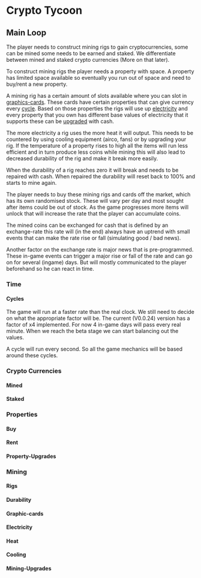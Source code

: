 # Crypto Tycoon

## Main Loop

The player needs to construct mining rigs to gain cryptocurrencies, some can be mined some needs to be earned and staked. We differentiate between mined and staked crypto currencies (More on that later).

To construct mining rigs the player needs a property with space. A property has limited space available so eventually you run out of space and need to buy/rent a new property.

A mining rig has a certain amount of slots available where you can slot in [graphics-cards](#graphic-cards). These cards have certain properties that can give currency every [cycle](#cycles). Based on those properties the rigs will use up [electricity](#electricity) and every property that you own has different base values of electricity that it supports these can be [upgraded](#property-upgrades) with cash.

The more electricity a rig uses the more heat it will output. This needs to be countered by using cooling equipment (airco, fans) or by upgrading your rig. If the temperature of a property rises to high all the items will run less efficient and in turn produce less coins while mining this will also lead to decreased durability of the rig and make it break more easily.

When the durability of a rig reaches zero it will break and needs to be repaired with cash. When repaired the durability will reset back to 100% and starts to mine again.

The player needs to buy these mining rigs and cards off the market, which has its own randomised stock. These will vary per day and most sought after items could be out of stock. As the game progresses more items will unlock that will increase the rate that the player can accumulate coins.

The mined coins can be exchanged for cash that is defined by an exchange-rate this rate will (in the end) always have an uptrend with small events that can make the rate rise or fall (simulating good / bad news).

Another factor on the exchange rate is major news that is pre-programmed. These in-game events can trigger a major rise or fall of the rate and can go on for several (ingame) days. But will mostly communicated to the player beforehand so he can react in time.



### Time
#### Cycles 
The game will run at a faster rate than the real clock. We still need to decide on what the appropriate factor will be. The current (V0.0.24) version has a factor of x4 implemented. For now 4 in-game days will pass every real minute. When we reach the beta stage we can start balancing out the values. 

A cycle will run every second. So all the game mechanics will be based around these cycles.

### Crypto Currencies
#### Mined
#### Staked

### Properties 
#### Buy
#### Rent
#### Property-Upgrades

### Mining
#### Rigs
#### Durability
#### Graphic-cards
#### Electricity
#### Heat
#### Cooling
#### Mining-Upgrades
